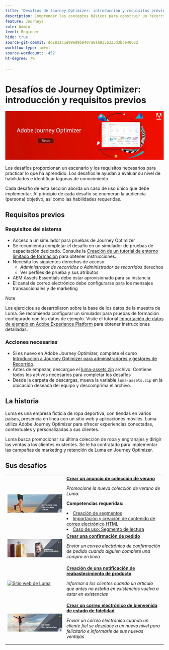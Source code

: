 ```yaml
---
title: 'Desafíos de Journey Optimizer: introducción y requisitos previos'
description: Comprender los conceptos básicos para construir un recorrido en el lienzo del recorrido.
feature: Journeys
role: Admin
level: Beginner
hide: true
source-git-commit: dd2832c1e99ed9b8407a0aa9356335d3bce40622
workflow-type: tm+mt
source-wordcount: '452'
ht-degree: 7%

---
```



# Desafíos de Journey Optimizer: introducción y requisitos previos

![AJO desafía el banner](./assets/ajo-banner-challenges.png)

Los desafíos proporcionan un escenario y los requisitos necesarios para practicar lo que ha aprendido. Los desafíos le ayudan a evaluar su nivel de habilidades e identificar lagunas de conocimiento.

Cada desafío de esta sección aborda un caso de uso único que debe implementar. Al principio de cada desafío se enumeran la audiencia (persona) objetivo, así como las habilidades requeridas.

## Requisitos previos

### Requisitos del sistema

* Acceso a un simulador para pruebas de Journey Optimizer
* Se recomienda completar el desafío en un simulador de pruebas de capacitación dedicado. Consulte la [Creación de un tutorial de entorno limitado de formación](https://experienceleague.adobe.com//docs/journey-optimizer-learn/configure-a-training-sandbox/introduction-and-prerequisites.html) para obtener instrucciones.
* Necesita los siguientes derechos de acceso:
   * *Administrador de recorridos* o *Administrador de recorridos* derechos
   * Ver perfiles de prueba y sus atributos
* AEM Assets Essentials debe estar aprovisionado para su instancia
* El canal de correo electrónico debe configurarse para los mensajes transaccionales y de marketing

>[!NOTE]
> Los ejercicios se desarrollaron sobre la base de los datos de la muestra de Luma. Se recomienda configurar un simulador para pruebas de formación configurado con los datos de ejemplo. Visite el tutorial [Importación de datos de ejemplo en Adobe Experience Platform](https://experienceleague.adobe.com/docs/platform-learn/tutorials/import-sample-data.html?lang=en) para obtener instrucciones detalladas.

### Acciones necesarias

* Si es nuevo en Adobe Journey Optimizer, complete el curso [Introducción a Journey Optimizer para administradores y gestores de Recorrido](https://experienceleague.adobe.com/?recommended=JourneyOptimizer-U-1-2021.1&amp;lang=es).
* Antes de empezar, descargue el [luma-assets.zip](/help/challenges/assets/email-assets/luma-assets.zip) archivo. Contiene todos los activos necesarios para completar los desafíos
* Desde la carpeta de descargas, mueva la variable `luma-assets.zip` en la ubicación deseada del equipo y descomprima el archivo.

## La historia

Luma es una empresa ficticia de ropa deportiva, con tiendas en varios países, presencia en línea con un sitio web y aplicaciones móviles. Luma utiliza Adobe Journey Optimizer para ofrecer experiencias conectadas, contextuales y personalizadas a sus clientes.

Luma busca promocionar su última colección de ropa y engranajes y dirigir las ventas a los clientes existentes. Se le ha contratado para implementar las campañas de marketing y retención de Luma en Journey Optimizer.

## Sus desafíos

<table>
<tr>
<td>
 <div>
      <a href="summer-collection-announcement-challenge.md">
        <img alt="Imagen del anuncio de la colección de verano" src="./assets/email-assets/luma-transactional-onboarding-3.png"/>
      </a>
      </div>
  </td>
  <td>
   <a href="summer-collection-announcement-challenge.md">
    <strong>Crear un anuncio de colección de verano </strong>
    </a>
      <p>
      <em>Promocione la nueva colección de verano de Luma. </em>
      <p>
      <b>Competencias requeridas:</b>
      <li><a href="https://experienceleague.adobe.com/docs/journey-optimizer-learn/tutorials/create-segments.html"> Creación de segmentos</li>
      <li><a href="https://experienceleague.adobe.com/docs/journey-optimizer-learn/tutorials/create-messages/import-and-author-html-email-content.html">Importación y creación de contenido de correo electrónico HTML</li>
      <li><a href="https://experienceleague.adobe.com/docs/journey-optimizer-learn/tutorials/create-journeys/use-case-read-segment.html">Caso de uso: Segmento de lectura</li>
  </td>
  </tr>
  <tr>
  <td>
  <div>
    <a href="order-confirmation-challenge.md">
      <img alt="Correo electrónico de Luma" src="./assets/email-assets/luma-transactional-order-confirmation.png"/>
    </a>
  </td>
  <td>
      <a href="order-confirmation-challenge.md">
    <strong>Crear una confirmación de pedido</strong>
    </a>
    <div>
    <p>
    <em>Enviar un correo electrónico de confirmación de pedido cuando alguien complete una compra en línea
    </em>
    <p>
  </td>
  </tr>
  <tr>
    <td>
    <div>
    <a href="product-replenishment-challenge.md">
      <img alt="Sitio web de Luma" src="./assets/email-assets/luma-ProductReplenishment.jpg"/>
    </a>
    </div>
    <td>
    <div >
      <a href="product-replenishment-challenge.md">
    <strong>Creación de una notificación de reabastecimiento de producto </strong>
    </a>
    </div>
    <p>
    <em>Informar a los clientes cuando un artículo que antes no estaba en existencias vuelva a estar en existencias</em>
    <p>
  </td>
  </tr>
  <tr>
    <td>
    <div>
    <a href="loyalty-status-welcome-email-challenge.md">
      <img alt="Bienvenido" src="./assets/email-assets/luma-transactional-onboarding-1.png"/>
    </a>
    </div>
    <td>
    <div >
      <a href="loyalty-status-welcome-email-challenge.md">
    <strong>Crear un correo electrónico de bienvenida de estado de fidelidad </strong>
    </a>
    </div>
    <p>
    <em>Enviar un correo electrónico cuando un cliente fiel se desplace a un nuevo nivel para felicitarlo e informarle de sus nuevas ventajas</em>
    <p>
  </td>
  </tr>
</table>
